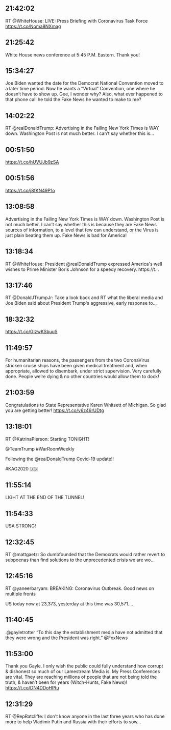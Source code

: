 ## 21:42:02
RT @WhiteHouse: LIVE: Press Briefing with Coronavirus Task Force https://t.co/Noma8NXmag
## 21:25:42
White House news conference at 5:45 P.M. Eastern. Thank you!
## 15:34:27
Joe Biden wanted the date for the Democrat National Convention moved to a later time period. Now he wants a “Virtual” Convention, one where he doesn’t have to show up. Gee, I wonder why? Also, what ever happened to that phone call he told the Fake News he wanted to make to me?
## 14:02:22
RT @realDonaldTrump: Advertising in the Failing New York Times is WAY down. Washington Post is not much better. I can’t say whether this is…
## 00:51:50
https://t.co/hUVUJb9zSA
## 00:51:56
https://t.co/j8fKN49P1o
## 13:08:58
Advertising in the Failing New York Times is WAY down. Washington Post is not much better. I can’t say whether this is because they are Fake News sources of information, to a level that few can understand, or the Virus is just plain beating them up. Fake News is bad for America!
## 13:18:34
RT @WhiteHouse: President @realDonaldTrump expressed America's well wishes to Prime Minister Boris Johnson for a speedy recovery. https://t…
## 13:17:46
RT @DonaldJTrumpJr: Take a look back and RT what the liberal media and Joe Biden said about President Trump's aggressive, early response to…
## 18:32:32
https://t.co/GIzwKSbuuS
## 11:49:57
For humanitarian reasons, the passengers from the two CoronaVirus stricken cruise ships have been given medical treatment and, when appropriate, allowed to disembark, under strict supervision. Very carefully done. People we’re dying &amp; no other countries would allow them to dock!
## 21:03:59
Congratulations to State Representative Karen Whitsett of Michigan. So glad you are getting better! https://t.co/v6z46rUDtg
## 13:18:01
RT @KatrinaPierson: Starting TONIGHT! 

@TeamTrump #WarRoomWeekly

Following the @realDonaldTrump Covid-19 update!! 

#KAG2020 🇺🇸
## 11:55:14
LIGHT AT THE END OF THE TUNNEL!
## 11:54:33
USA STRONG!
## 12:32:45
RT @mattgaetz: So dumbfounded that the Democrats would rather revert to subpoenas than find solutions to the unprecedented crisis we are wo…
## 12:45:16
RT @yaneerbaryam: BREAKING: Coronavirus Outbreak. Good news on multiple fronts

US today now at 23,373, yesterday at this time was 30,571.…
## 11:40:45
.@gayletrotter  “To this day the establishment media have not admitted that they were wrong and the President was right.” @FoxNews
## 11:53:00
Thank you Gayle. I only wish the public could fully understand how corrupt &amp; dishonest so much of our Lamestream Media is. My Press Conferences are vital. They are reaching millions of people that are not being told the truth, &amp; haven’t been for years (Witch-Hunts, Fake News)! https://t.co/DN4DDoHPtu
## 12:31:29
RT @RepRatcliffe: I don't know anyone in the last three years who has done more to help Vladimir Putin and Russia with their efforts to sow…
